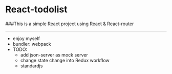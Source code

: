 # React-todolist
###This is a simple React project using React & React-router

--- 
* enjoy myself
* bundler: webpack
* TODO: 
	* add json-server as mock server
	* change state change into Redux workflow
	* standardjs